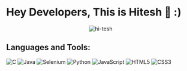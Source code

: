 <div>
   <h1>Hey Developers, This is Hitesh 👋 :)</a> </h1>
</div>

<p align="center"> <img src="https://komarev.com/ghpvc/?username=hi-tesh&abbreviated=true&label=Profile%20views&color=blueviolet&style=plastic" alt="hi-tesh" /> 



<h2> Languages and Tools: </h2>
  
 ![C](https://img.shields.io/badge/C-%E2%80%93%20Programming%20Language-blue)
 ![Java](https://img.shields.io/badge/Java-red)
 ![Selenium](https://img.shields.io/badge/Selenium-Automation-red)
 ![Python](https://img.shields.io/badge/Python-blue)
 ![JavaScript](https://img.shields.io/badge/JavaScript-yellow)
 ![HTML5](https://img.shields.io/badge/HTML5-orange)
 ![CSS3](https://img.shields.io/badge/CSS3-blue)
   
